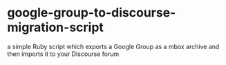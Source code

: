 # google-group-to-discourse-migration-script
a simple Ruby script which exports a Google Group as a mbox archive and then imports it to your Discourse forum
